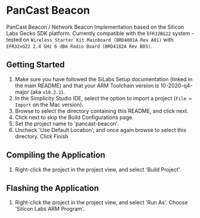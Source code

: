 # PanCast Beacon

PanCast Beacon / Network Beacon Implementation based on the Silicon Labs Gecko SDK platform. Currently compatible with the `EFR32BG22` system - tested on `Wireless Starter Kit Mainboard (BRD4001A Rev A01)` with
`EFR32xG22 2.4 GHz 6 dBm Radio Board (BRD4182A Rev B03)`.

## Getting Started

1. Make sure you have followed the SiLabs Setup documentation (linked in the main README) and that your ARM Toolchain version is 10-2020-q4-major (aka `v10.2.1`).
2. In the Simplicity Studio IDE, select the option to import a project (`File > Import` on the Mac version).
3. Browse to select the directory containing this README, and click next.
4. Click next to skip the Build Configurations page.
5. Set the project name to 'pancast-beacon'.
6. Uncheck 'Use Default Location', and once again browse to select this directory. Click Finish

## Compiling the Application

1. Right-click the project in the project view, and select 'Build Project'.

## Flashing the Application

1. Right-click the project in the project view, and select 'Run As'. Choose 'Silicon Labs ARM Program'.

